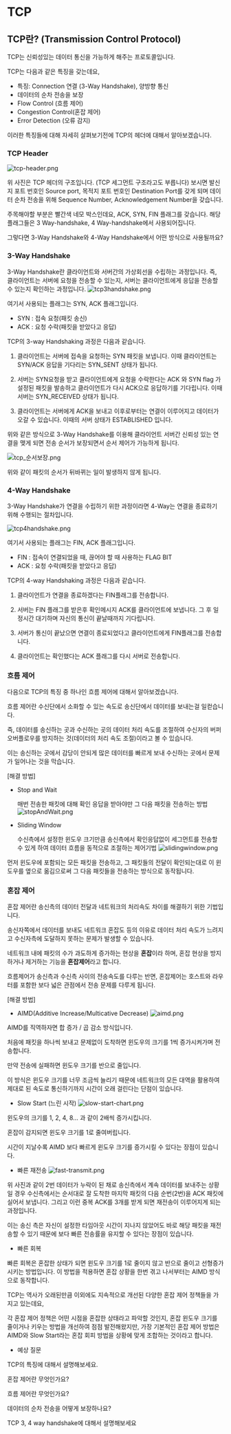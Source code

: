 # TCP

## TCP란? (Transmission Control Protocol)
TCP는 신뢰성있는 데이터 통신을 가능하게 해주는 프로토콜입니다.

TCP는 다음과 같은 특징을 갖는데요,
* 특징: Connection 연결 (3-Way Handshake), 양방향 통신
* 데이터의 순차 전송을 보장
* Flow Control (흐름 제어)
* Congestion Control(혼잡 제어)
* Error Detection (오류 감지)

이러한 특징들에 대해 자세히 살펴보기전에 TCP의 헤더에 대해서 알아보겠습니다.

### TCP Header
![tcp-header.png](images/tcp-header.png)

위 사진은 TCP 헤더의 구조입니다. (TCP 세그먼트 구조라고도 부릅니다) 보시면 발신지 포트 번호인 Source port, 목적지 포트 번호인 Destination Port를 갖게 되며 데이터 순차 전송을 위해 Sequence Number, Acknowledgement Number을 갖습니다. 

주목해야할 부분은 빨간색 네모 박스인데요, ACK, SYN, FIN 플래그를 갖습니다. 
해당 플래그들은 3 Way-handshake, 4 Way-handshake에서 사용되어집니다.

그렇다면 3-Way Handshake와 4-Way Handshake에서 어떤 방식으로 사용될까요?

### 3-Way Handshake
3-Way Handshake란 클라이언트와 서버간의 가상회선을 수립하는 과정입니다. 즉, 클라이언트는 서버에 요청을 전송할 수 있는지, 서버는 클라이언트에게 응답을 전송할 수 있는지 확인하는 과정입니다.
![tcp3handshake.png](images/tcp3handshake.png)

여기서 사용되는 플래그는 SYN, ACK 플래그입니다.

* SYN : 접속 요청(패킷 송신)
* ACK : 요청 수락(패킷을 받았다고 응답)

TCP의 3-way Handshaking 과정은 다음과 같습니다.

1. 클라이언트는 서버에 접속을 요청하는 SYN 패킷을 보냅니다. 이때 클라이언트는 SYN/ACK 응답을 기다리는 SYN_SENT 상태가 됩니다.

2. 서버는 SYN요청을 받고 클라이언트에게 요청을 수락한다는 ACK 와 SYN flag 가 설정된 패킷을 발송하고 클라이언트가 다시 ACK으로 응답하기를 기다립니다. 이때 서버는 SYN_RECEIVED 상태가 됩니다.

3. 클라이언트는 서버에게 ACK을 보내고 이후로부터는 연결이 이루어지고 데이터가 오갈 수 있습니다. 이때의 서버 상태가 ESTABLISHED 입니다.

위와 같은 방식으로 3-Way Handshake를 이용해 클라이언트 서버간 신뢰성 있는 연결을 맺게 되면 전송 순서가 보장되면서 순서 제어가 가능하게 됩니다.

![tcp_순서보장.png](images/tcp_순서보장.PNG)

위와 같이 패킷의 순서가 뒤바뀌는 일이 발생하지 않게 됩니다.

### 4-Way Handshake
3-Way Handshake가 연결을 수립하기 위한 과정이라면 4-Way는 연결을 종료하기 위해 수행되는 절차입니다.

![tcp4handshake.png](images/tcp4handshake.png)

여기서 사용되는 플래그는 FIN, ACK 플래그입니다.

* FIN : 접속이 연결되었을 때, 끊어야 할 때 사용하는 FLAG BIT
* ACK : 요청 수락(패킷을 받았다고 응답)

TCP의 4-way Handshaking 과정은 다음과 같습니다.

1. 클라이언트가 연결을 종료하겠다는 FIN플래그를 전송합니다.

2. 서버는 FIN 플래그를 받은후 확인메시지 ACK를 클라이언트에 보냅니다. 그 후 일정시간 대기하며 자신의 통신이 끝날때까지 기다립니다.

3. 서버가 통신이 끝났으면 연결이 종료되었다고 클라이언트에게 FIN플래그를 전송합니다.

4. 클라이언트는 확인했다는 ACK 플래그를 다시 서버로 전송합니다.

### 흐름 제어
다음으로 TCP의 특징 중 하나인 흐름 제어에 대해서 알아보겠습니다.

흐름 제어란 수신단에서 소화할 수 있는 속도로 송신단에서 데이터를 보내는걸 일컫습니다.

즉, 데이터를 송신하는 곳과 수신하는 곳의 데이터 처리 속도를 조절하여 수신자의 버퍼 오버플로우를 방지하는 것(데이터의 처리 속도 조절)이라고 볼 수 있습니다.

이는 송신하는 곳에서 감당이 안되게 많은 데이터를 빠르게 보내 수신하는 곳에서 문제가 일어나는 것을 막습니다.

[해결 방법]

* Stop and Wait
  
  매번 전송한 패킷에 대해 확인 응답을 받아야만 그 다음 패킷을 전송하는 방법
![stopAndWait.png](images/stopAndWait.png)

* Sliding Window
  
  수신측에서 설정한 윈도우 크기만큼 송신측에서 확인응답없이 세그먼트를 전송할 수 있게 하여 데이터 흐름을 동적으로 조절하는 제어기법
![slidingwindow.png](images/slidingwindow.png)
    
먼저 윈도우에 포함되는 모든 패킷을 전송하고, 그 패킷들의 전달이 확인되는대로 이 윈도우를 옆으로 옮김으로써 그 다음 패킷들을 전송하는 방식으로 동작됩니다.

### 혼잡 제어

혼잡 제어란 송신측의 데이터 전달과 네트워크의 처리속도 차이를 해결하기 위한 기법입니다.

송신자쪽에서 데이터를 보내도 네트워크 혼잡도 등의 이유로 데이터 처리 속도가 느려지고 수신자측에 도달하지 못하는 문제가 발생할 수 있습니다.

네트워크 내에 패킷의 수가 과도하게 증가하는 현상을 **혼잡**이라 하며, 혼잡 현상을 방지하거나 제거하는 기능을 **혼잡제어**라고 합니다.

흐름제어가 송신측과 수신측 사이의 전송속도를 다루는 반면, 혼잡제어는 호스트와 라우터를 포함한 보다 넓은 관점에서 전송 문제를 다루게 됩니다.

[해결 방법]

* AIMD(Additive Increase/Multicative Decrease)
![aimd.png](images/aimd.png)

AIMD를 직역하자면 합 증가 / 곱 감소 방식입니다. 

처음에 패킷을 하나씩 보내고 문제없이 도착하면 윈도우의 크기를 1씩 증가시켜가며 전송합니다.

만약 전송에 실패하면 윈도우 크기를 반으로 줄입니다.

이 방식은 윈도우 크기를 너무 조금씩 늘리기 때문에 네트워크의 모든 대역을 활용하여 제대로 된 속도로 통신하기까지 시간이 오래 걸린다는 단점이 있습니다.

* Slow Start (느린 시작)
![slow-start-chart.png](images/slow-start-chart.png)

윈도우의 크기를 1, 2, 4, 8... 과 같이 2배씩 증가시킵니다.

혼잡이 감지되면 윈도우 크기를 1로 줄여버립니다.

시간이 지날수록 AIMD 보다 빠르게 윈도우 크기를 증가시킬 수 있다는 장점이 있습니다.

* 빠른 재전송
![fast-transmit.png](images/fast-transmit.png)

위 사진과 같이 2번 데이터가 누락이 된 채로 송신측에서 계속 데이터를 보내주는 상황일 경우
수신측에서는 순서대로 잘 도착한 마지막 패킷의 다음 순번(2번)을 ACK 패킷에 실어서 보냅니다. 그리고 이런 중복 ACK를 3개를 받게 되면 재전송이 이루어지게 되는 과정입니다.

이는 송신 측은 자신이 설정한 타임아웃 시간이 지나지 않았어도 바로 해당 패킷을 재전송할 수 있기 때문에 보다 빠른 전송률을 유지할 수 있다는 장점이 있습니다.

* 빠른 회복
  
빠른 회복은 혼잡한 상태가 되면 윈도우 크기를 1로 줄이지 않고 반으로 줄이고 선형증가시키는 방법입니다. 이 방법을 적용하면 혼잡 상황을 한번 겪고 나서부터는 AIMD 방식으로 동작합니다.

TCP는 역사가 오래된만큼 이외에도 지속적으로 개선된 다양한 혼잡 제어 정책들을 가지고 있는데요,

각 혼잡 제어 정책은 어떤 시점을 혼잡한 상태라고 파악할 것인지, 혼잡 윈도우 크기를 줄이거나 키우는 방법을 개선하여 점점 발전해왔지만, 가장 기본적인 혼잡 제어 방법은 AIMD와 Slow Start라는 혼잡 회피 방법을 상황에 맞게 조합하는 것이라고 합니다.


* 예상 질문

TCP의 특징에 대해서 설명해보세요.

혼잡 제어란 무엇인가요?

흐름 제어란 무엇인가요?

데이터의 순차 전송을 어떻게 보장하나요?

TCP 3, 4 way handshake에 대해서 설명해보세요